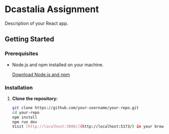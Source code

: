 # Dcastalia Assignment

Description of your React app.

## Getting Started

### Prerequisites

- Node.js and npm installed on your machine.

  [Download Node.js and npm](https://nodejs.org/)

### Installation

1. **Clone the repository:**

   ```bash
   git clone https://github.com/your-username/your-repo.git
   cd your-repo
   npm install
   npm run dev
   Visit [http://localhost:3000/](http://localhost:5173/) in your browser.

